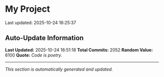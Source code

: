 # My Project


Last updated: 2025-10-24 16:25:37











































































































































































































































































































































































































































































































































































































































































































































































































































































































































































































































































































































































































































































































































































































































































































































































































































































































































































































































































































































































































































































































































































































































































































































































































































































































































## Auto-Update Information

**Last Updated:** 2025-10-24 16:51:18
**Total Commits:** 2052
**Random Value:** 6100
**Quote:** _Code is poetry._

---
_This section is automatically generated and updated._